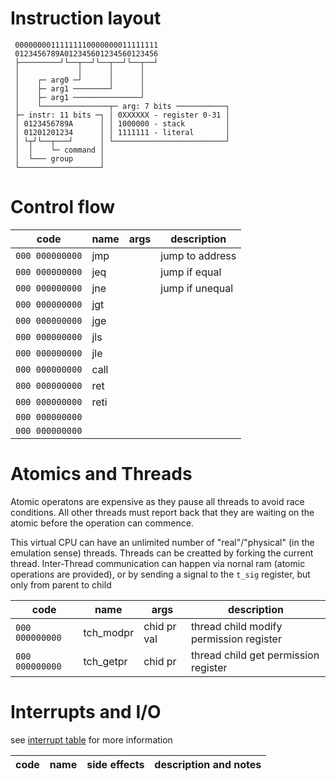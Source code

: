 # Instruction layout
```
 00000000111111110000000011111111
 0123456789A012345601234560123456
 ├─────────┘└──┬──┘└──┬──┘└──┬──┘
 │             │      │      │
 │    ┌─ arg0 ─┘      │      │
 │    ├─ arg1 ────────┘      │
 │    ├─ arg1 ───────────────┘
 │    └───────────────┬─ arg: 7 bits ───────────┐
 ├─ instr: 11 bits ─┐ │ 0XXXXXX - register 0-31 │
 │ 0123456789A      │ │ 1000000 - stack         │
 │ 01201201234      │ │ 1111111 - literal       │
 │ └┬┘└──┬───┘      │ └─────────────────────────┘
 │  │    └─ command │
 │  └─── group      │
 └──────────────────┘
```
# Control flow
| code            | name  | args | description           |
|-----------------|-------|------|-----------------------|
| `000 000000000` | jmp   |      | jump to address       |
| `000 000000000` | jeq   |      | jump if equal         |
| `000 000000000` | jne   |      | jump if unequal       |
| `000 000000000` | jgt   |      |                       |
| `000 000000000` | jge   |      |                       |
| `000 000000000` | jls   |      |                       |
| `000 000000000` | jle   |      |                       |
| `000 000000000` | call  |      |                       |
| `000 000000000` | ret   |      |                       |
| `000 000000000` | reti  |      |                       |
| `000 000000000` |       |      |                       |
| `000 000000000` |       |      |                       |

# Atomics and Threads
Atomic operatons are expensive as they pause all threads to avoid race conditions. 
All other threads must report back that they are waiting on the atomic before the operation can commence.

This virtual CPU can have an unlimited number of "real"/"physical" (in the emulation sense) threads. 
Threads can be creatted by forking the current thread. Inter-Thread communication can happen via nornal ram (atomic operations are provided),
or by sending a signal to the `t_sig` register, but only from parent to child

| code            | name      | args        | description                             |
|-----------------|-----------|-------------|-----------------------------------------|
| `000 000000000` | tch_modpr | chid pr val | thread child modify permission register |
| `000 000000000` | tch_getpr | chid pr     | thread child get permission register    |

# Interrupts and I/O
see [interrupt table](layout.md#interrupt-jump-table) for more information

| code           | name | side effects | description and notes |
|----------------|------|--------------|-----------------------|